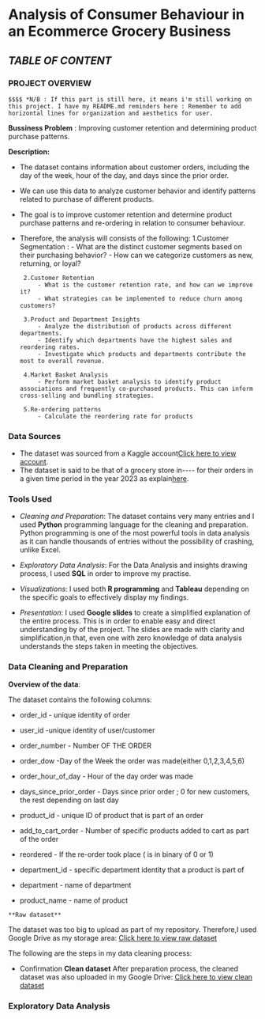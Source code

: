 # **Analysis of Consumer Behaviour in an Ecommerce Grocery Business**

## *TABLE OF CONTENT*

### **PROJECT OVERVIEW**
	$$$$ *N/B : If this part is still here, it means i'm still working on this project. I have my README.md reminders here : Remember to add horizontal lines for organization and aesthetics for user.
**Bussiness Problem** : Improving customer retention and determining product purchase patterns.

**Description:**
- The dataset contains information about customer orders, including the day of the week, hour of the day, and days since the prior order.

 - We can use this data to analyze customer behavior and identify patterns related to purchase of different products.

 - The goal is to improve customer retention and determine product purchase patterns and re-ordering in relation to consumer behaviour.

 - Therefore, the analysis will consists of the following:
 		1.Customer Segmentation : 
 			- What are the distinct customer segments based on their purchasing behavior?
        	- How can we categorize customers as new, returning, or loyal?

 		2.Customer Retention
 			- What is the customer retention rate, and how can we improve it?
			- What strategies can be implemented to reduce churn among customers?

 		3.Product and Department Insights
 			- Analyze the distribution of products across different departments.
			- Identify which departments have the highest sales and reordering rates.
			- Investigate which products and departments contribute the most to overall revenue.

 		4.Market Basket Analysis
 			- Perform market basket analysis to identify product associations and frequently co-purchased products. This can inform cross-selling and bundling strategies.

 		5.Re-ordering patterns
 			- Calculate the reordering rate for products


### **Data Sources**

- The dataset was sourced from a Kaggle account[Click here to view account]().
- The dataset is said to be that of a grocery store in---- for their orders in a given time period in the year 2023 as explain[here]().

###	**Tools Used**

- _Cleaning and Preparation_: The dataset contains very many entries and I used **Python** programming language for the cleaning and preparation. Python programming is one of the most powerful tools in data analysis as it can handle thousands of entries without the possibility of crashing, unlike Excel.

- _Exploratory Data Analysis_: For the Data Analysis and insights drawing process, I used **SQL** in order to improve my practise.

- _Visualizations_: I used both **R programming** and **Tableau** depending on the specific goals to effectively display my findings. 

- _Presentation_: I used **Google slides** to create a simplified explanation of the entire process. This is in order to enable easy and direct understanding by of the project. The slides are made with clarity and simplification,in that, even one with zero knowledge of data analysis understands the steps taken in meeting the objectives. 


### **Data Cleaning and Preparation**

   **Overview of the data**:

The dataset contains the following columns:

   - order_id - unique identity of order

   - user_id -unique identity of user/customer

   - order_number - Number OF THE ORDER

   - order_dow -Day of the Week the order was made(either 0,1,2,3,4,5,6)

   - order_hour_of_day - Hour of the day order was made

   - days_since_prior_order - Days since prior order ; 0 for new customers, the rest depending on last day

   - product_id - unique ID of product that is part of an order

   - add_to_cart_order - Number of specific products added to cart as part of the order

   - reordered - If the re-order took place ( is in binary of 0 or 1)

   - department_id - specific department identity that a  product is part of

   - department - name of department

   - product_name - name of product

	**Raw dataset**

The dataset was too big to upload as part of my repository. Therefore,I used Google Drive as my storage area: [Click here to view raw dataset](url)

The following are the steps in my data cleaning process:


- Confirmation
	**Clean dataset**
After preparation process, the cleaned dataset was also uploaded in my Google Drive: [Click here to view clean dataset]()


### **Exploratory Data Analysis**

